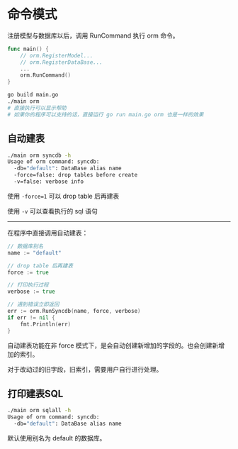 # 命令模式

注册模型与数据库以后，调用 RunCommand 执行 orm 命令。

```go
func main() {
	// orm.RegisterModel...
	// orm.RegisterDataBase...
	...
	orm.RunCommand()
}
```

```bash
go build main.go
./main orm
# 直接执行可以显示帮助
# 如果你的程序可以支持的话，直接运行 go run main.go orm 也是一样的效果
```

## 自动建表

```bash
./main orm syncdb -h
Usage of orm command: syncdb:
  -db="default": DataBase alias name
  -force=false: drop tables before create
  -v=false: verbose info
```

使用 `-force=1` 可以 drop table 后再建表

使用 `-v` 可以查看执行的 sql 语句

---

在程序中直接调用自动建表：

```go
// 数据库别名
name := "default"

// drop table 后再建表
force := true

// 打印执行过程
verbose := true

// 遇到错误立即返回
err := orm.RunSyncdb(name, force, verbose)
if err != nil {
	fmt.Println(err)
}
```

自动建表功能在非 force 模式下，是会自动创建新增加的字段的。也会创建新增加的索引。

对于改动过的旧字段，旧索引，需要用户自行进行处理。

## 打印建表SQL

```bash
./main orm sqlall -h
Usage of orm command: syncdb:
  -db="default": DataBase alias name
```

默认使用别名为 default 的数据库。
